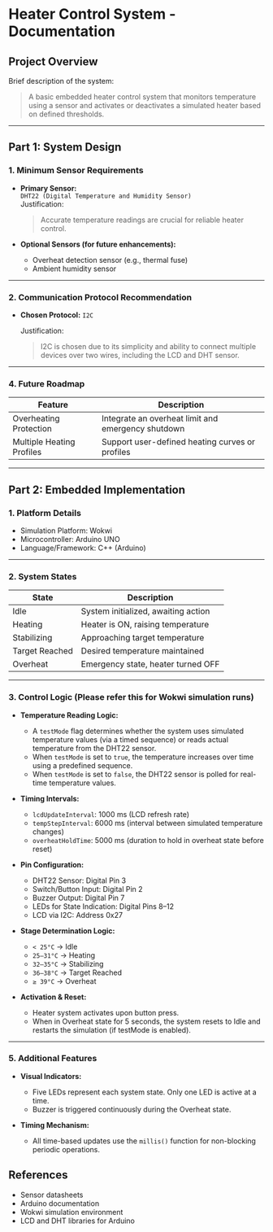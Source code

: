# Heater Control System - Documentation

## Project Overview

Brief description of the system:

> A basic embedded heater control system that monitors temperature using a sensor and activates or deactivates a simulated heater based on defined thresholds.

---

## Part 1: System Design

### 1. Minimum Sensor Requirements

- **Primary Sensor:**\
  `DHT22 (Digital Temperature and Humidity Sensor)`\
  Justification:

  > Accurate temperature readings are crucial for reliable heater control.

- **Optional Sensors (for future enhancements):**

  - Overheat detection sensor (e.g., thermal fuse)
  - Ambient humidity sensor

---

### 2. Communication Protocol Recommendation

- **Chosen Protocol:** `I2C`

  Justification:
  > I2C is chosen due to its simplicity and ability to connect multiple devices over two wires, including the LCD and DHT sensor.

---


### 4. Future Roadmap

| Feature                   | Description                                        |
| ------------------------- | -------------------------------------------------- |
| Overheating Protection    | Integrate an overheat limit and emergency shutdown |
| Multiple Heating Profiles | Support user-defined heating curves or profiles    |

---

## Part 2: Embedded Implementation

### 1. Platform Details

- Simulation Platform: Wokwi
- Microcontroller: Arduino UNO
- Language/Framework: C++ (Arduino)

---

### 2. System States

| State          | Description                         |
| -------------- | ----------------------------------- |
| Idle           | System initialized, awaiting action |
| Heating        | Heater is ON, raising temperature   |
| Stabilizing    | Approaching target temperature      |
| Target Reached | Desired temperature maintained      |
| Overheat       | Emergency state, heater turned OFF  |

---

### 3. Control Logic (Please refer this for Wokwi simulation runs)

- **Temperature Reading Logic:**

  - A `testMode` flag determines whether the system uses simulated temperature values (via a timed sequence) or reads actual temperature from the DHT22 sensor.
  - When `testMode` is set to `true`, the temperature increases over time using a predefined sequence.
  - When `testMode` is set to `false`, the DHT22 sensor is polled for real-time temperature values.

- **Timing Intervals:**

  - `lcdUpdateInterval`: 1000 ms (LCD refresh rate)
  - `tempStepInterval`: 6000 ms (interval between simulated temperature changes)
  - `overheatHoldTime`: 5000 ms (duration to hold in overheat state before reset)

- **Pin Configuration:**

  - DHT22 Sensor: Digital Pin 3
  - Switch/Button Input: Digital Pin 2
  - Buzzer Output: Digital Pin 7
  - LEDs for State Indication: Digital Pins 8–12
  - LCD via I2C: Address 0x27

- **Stage Determination Logic:**

  - `< 25°C` → Idle
  - `25–31°C` → Heating
  - `32–35°C` → Stabilizing
  - `36–38°C` → Target Reached
  - `≥ 39°C` → Overheat

- **Activation & Reset:**

  - Heater system activates upon button press.
  - When in Overheat state for 5 seconds, the system resets to Idle and restarts the simulation (if testMode is enabled).

---

### 5. Additional Features

- **Visual Indicators:**

  - Five LEDs represent each system state. Only one LED is active at a time.
  - Buzzer is triggered continuously during the Overheat state.

- **Timing Mechanism:**

  - All time-based updates use the `millis()` function for non-blocking periodic operations.


## References

- Sensor datasheets
- Arduino documentation
- Wokwi simulation environment
- LCD and DHT libraries for Arduino

